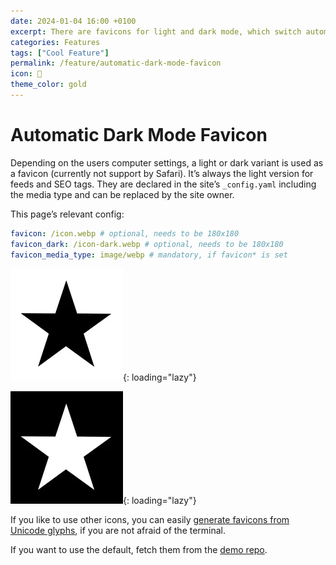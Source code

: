 ```yaml
---
date: 2024-01-04 16:00 +0100
excerpt: There are favicons for light and dark mode, which switch automatically.
categories: Features
tags: ["Cool Feature"]
permalink: /feature/automatic-dark-mode-favicon
icon: 🌟
theme_color: gold
---
```

# Automatic Dark Mode Favicon

Depending on the users computer settings, a light or dark variant is used as a favicon (currently not support by Safari). It’s always the light version for feeds and SEO tags. They are declared in the site’s `_config.yaml` including the media type and can be replaced by the site owner.

This page’s relevant config:

```yaml
favicon: /icon.webp # optional, needs to be 180x180
favicon_dark: /icon-dark.webp # optional, needs to be 180x180
favicon_media_type: image/webp # mandatory, if favicon* is set
```

![Light Icon](/icon.webp "Light Favicon"){: loading="lazy"}

![Dark Icon](/icon-dark.webp "Dark Favicon"){: loading="lazy"}

If you like to use other icons, you can easily [generate favicons from Unicode glyphs](https://michaelnordmeyer.com/generating-favicons-from-unicode-glyphs), if you are not afraid of the terminal.

If you want to use the default, fetch them from the [demo repo](https://github.com/michaelnordmeyer/jekyll-theme-emojification-demo).

